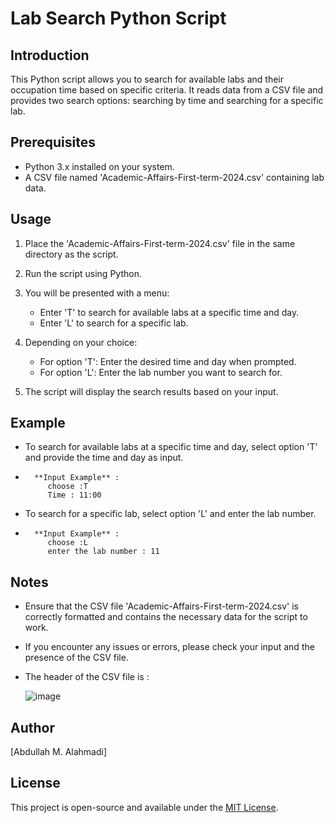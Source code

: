 # Lab Search Python Script

## Introduction

This Python script allows you to search for available labs and their occupation time based on specific criteria. It reads data from a CSV file and provides two search options: searching by time and searching for a specific lab.

## Prerequisites

- Python 3.x installed on your system.
- A CSV file named 'Academic-Affairs-First-term-2024.csv' containing lab data.

## Usage

1. Place the 'Academic-Affairs-First-term-2024.csv' file in the same directory as the script.

2. Run the script using Python.

3. You will be presented with a menu:
   - Enter 'T' to search for available labs at a specific time and day.
   - Enter 'L' to search for a specific lab.

4. Depending on your choice:
   - For option 'T': Enter the desired time and day when prompted.
   - For option 'L': Enter the lab number you want to search for.

5. The script will display the search results based on your input.

## Example

- To search for available labs at a specific time and day, select option 'T' and provide the time and day as input.
-       **Input Example** :
           choose :T
           Time : 11:00
  
- To search for a specific lab, select option 'L' and enter the lab number.
-       **Input Example** :
           choose :L
           enter the lab number : 11


## Notes

- Ensure that the CSV file 'Academic-Affairs-First-term-2024.csv' is correctly formatted and contains the necessary data for the script to work.
- If you encounter any issues or errors, please check your input and the presence of the CSV file.

- The header of the CSV file is :

   ![image](https://github.com/AiBJ/classes_availability_checker/assets/103126729/9987d3f4-3af8-4fc0-ae8b-a204184ff34b)


## Author

[Abdullah M. Alahmadi]

## License

This project is open-source and available under the [MIT License](LICENSE).

